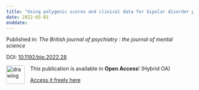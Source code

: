```yaml
---
title: "Using polygenic scores and clinical data for bipolar disorder patient stratification and lithium response prediction: machine learning approach."
date: 2022-03-01
enddate:
---
```


Published in: *The British journal of psychiatry : the journal of mental science*

DOI: [10.1192/bjp.2022.28](https://doi.org/10.1192/bjp.2022.28)

<img src="https://upload.wikimedia.org/wikipedia/commons/thumb/7/77/Open_Access_logo_PLoS_transparent.svg/800px-Open_Access_logo_PLoS_transparent.svg.png" alt="drawing" width="50" align="left"/> &nbsp;&nbsp;&nbsp;This publication is available in **Open Access**! (Hybrid OA)

&nbsp;&nbsp;&nbsp;<a href="https://www.cambridge.org/core/services/aop-cambridge-core/content/view/6AFF9E8BD7D3E7E086898EDB9522AAC1/S0007125022000289a.pdf/div-class-title-using-polygenic-scores-and-clinical-data-for-bipolar-disorder-patient-stratification-and-lithium-response-prediction-machine-learning-approach-div.pdf">Access it freely here</a>

